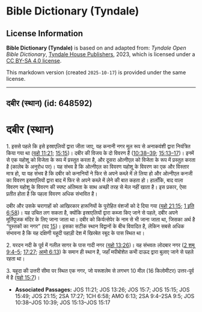 # Bible Dictionary (Tyndale)

## License Information

**Bible Dictionary (Tyndale)** is based on and adapted from: _Tyndale Open Bible Dictionary_, [Tyndale House Publishers](https://tyndaleopenresources.com/), 2023, which is licensed under a [CC BY-SA 4.0 license](https://creativecommons.org/licenses/by-sa/4.0/legalcode.en).

This markdown version (created `2025-10-17`) is provided under the same license.



--------------------------------

## दबीर (स्थान) (id: 648592)

दबीर (स्थान)
============

1\. इससे पहले कि इसे इस्राएलियों द्वारा जीता जाए, यह कनानी नगर मूल रूप से अनाकवंशी द्वारा नियंत्रित किया गया था ([यहो 11:21](https://ref.ly/Josh11:21); [15:15](https://ref.ly/Josh15:15))। दबीर की विजय के दो विवरण हैं ([10:38–39](https://ref.ly/Josh10:38-Josh10:39); [15:13–17](https://ref.ly/Josh15:13-Josh15:17))। इनमें से एक यहोशू को विजेता के रूप में प्रस्तुत करता है, और दूसरा ओत्नीएल को विजेता के रूप में प्रस्तुत करता है (कालेब के अनुरोध पर)। यह संभव है कि ओत्नीएल का विवरण यहोशू के विवरण का एक और विस्तार मात्र हो, या यह संभव है कि दबीर को कनानियों ने फिर से अपने कब्ज़े में ले लिया हो और ओत्नीएल कनजी का विवरण इस्राएलियों द्वारा बाद में फिर से अपने कब्ज़े में लेने की बात कहता हो। हालाँकि, बाद वाला विवरण यहोशू के विवरण की स्पष्ट अंतिमता के साथ अच्छी तरह से मेल नहीं खाता है। इस प्रकार, ऐसा प्रतीत होता है कि पहला विवरण अधिक संभावित है।

दबीर और उसके चरागाहों को आखिरकार हारूनियों के पुरोहित वंशजों को दे दिया गया ([यहो 21:15](https://ref.ly/Josh21:15); [1 इति 6:58](https://ref.ly/1Chr6:58))। यह उचित लग सकता है, क्योंकि इस्राएलियों द्वारा कब्जा किए जाने से पहले, दबीर अपने मूर्तिपूजक मंदिर के लिए जाना जाता था। दबीर को किर्यत्सेपेर के नाम से भी जाना जाता था, जिसका अर्थ है “पुस्तकों का नगर” (पद [15](https://ref.ly/Josh15:15))। इसका सटीक स्थान विद्वानों के बीच विवादित है, लेकिन सबसे अधिक संभावना है कि यह दक्षिणी यहूदी पहाड़ी देश में खिरबेत रबूद के पास स्थित था।

2\. यरदन नदी के पूर्व में गलील सागर के पास गादी नगर ([यहो 13:26](https://ref.ly/Josh13:26))। यह संभवतः लोदबार नगर ([2 शमू 9:4–5](https://ref.ly/2Sam9:4-2Sam9:5); [17:27](https://ref.ly/2Sam17:27); [आमो 6:13](https://ref.ly/Amos6:13)) के समान ही स्थान है, जहाँ मपीबोशेत कभी दाऊद द्वारा बुलाए जाने से पहले रहता था।

3\. यहूदा की उत्तरी सीमा पर स्थित एक नगर, जो यरूशलेम से लगभग 10 मील (16 किलोमीटर) उत्तर\-पूर्व में है ([यहो 15:7](https://ref.ly/Josh15:7))।

* **Associated Passages:** JOS 11:21; JOS 13:26; JOS 15:7; JOS 15:15; JOS 15:49; JOS 21:15; 2SA 17:27; 1CH 6:58; AMO 6:13; 2SA 9:4–2SA 9:5; JOS 10:38–JOS 10:39; JOS 15:13–JOS 15:17

